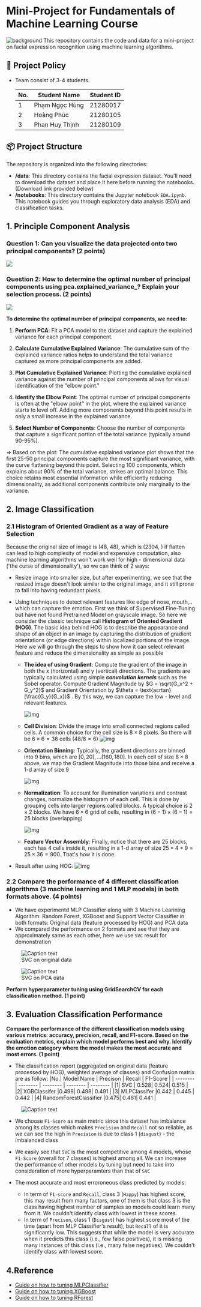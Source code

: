 # Mini-Project for Fundamentals of Machine Learning Course
![background](./materials/ai_wp.jpg)
This repository contains the code and data for a mini-project on facial expression recognition using machine learning algorithms.

## 📑 Project Policy
- Team consist of 3-4 students.

    |No.| Student Name    | Student ID |
    | --------| -------- | ------- |
    |1|Phạm Ngọc Hùng|21280017|
    |2|Hoàng Phúc|21280105|
    |3|Phan Huy Thịnh|21280109|

## 📦 Project Structure

The repository is organized into the following directories:

- **/data**: This directory contains the facial expression dataset. You'll need to download the dataset and place it here before running the notebooks. (Download link provided below)
- **/notebooks**: This directory contains the Jupyter notebook ```EDA.ipynb```. This notebook guides you through exploratory data analysis (EDA) and classification tasks.

## 1. Principle Component Analysis

### **Question 1:** Can you visualize the data projected onto two principal components? (2 points)
![](./materials/pca_sample.png)


### **Question 2:** How to determine the optimal number of principal components using pca.explained_variance_? Explain your selection process. (2 points)

![](./materials/CEV.png)

**To determine the optimal number of principal components, we need to:**   
   1. **Perform PCA**: Fit a PCA model to the dataset and capture the explained variance for each principal component.
      
   2. **Calculate Cumulative Explained Variance**: The cumulative sum of the explained variance ratios helps to understand the total variance captured as more principal components are added.
   
   3. **Plot Cumulative Explained Variance**: Plotting the cumulative explained variance against the number of principal components allows for visual identification of the "elbow point."
   
   4. **Identify the Elbow Point**: The optimal number of principal components is often at the "elbow point" in the plot, where the explained variance starts to level off. Adding more components beyond this point results in only a small increase in the explained variance.

   5. **Select Number of Components**: Choose the number of components that capture a significant portion of the total variance (typically around 90-95%).

$\Longrightarrow$ Based on the plot: The cumulative explained variance plot shows that the first 25-50 principal components capture the most significant variance, with the curve flattening beyond this point. Selecting 100 components, which explains about 90% of the total variance, strikes an optimal balance. This choice retains most essential information while efficiently reducing dimensionality, as additional components contribute only marginally to the variance.

## 2. Image Classification

### 2.1 Histogram of Oriented Gradient as a way of Feature Selection
Because the original size of image is (48, 48), which is (2304, ) if flatten can lead to high complexity of model and expensive computation, also machine learning algorithms won't work well for high - dimensional data ('the curse of dimensionality'), so we can think of 2 ways:
  - Resize image into smaller size, but after experimenting, we see that the resized image doesn't look similar to the original image, and it still prone to fall into having redundant pixels.
  - Using techniques to detect relevant features like edge of nose, mouth,.. which can capture the emotion. First we think of Supervised Fine-Tuning but have not found  Pretrained Model on grayscale image. So here we consider the classic technique call **Histogram of Oriented Gradient (HOG)**. The basic idea behind HOG is to describe the appearance and shape of an object in an image by capturing the distribution of gradient orientations (or edge directions) within localized portions of the image. Here we will go through the steps to show how it can select relevant feature and reduce the dimensionality as simple as possible
    - **The idea of using Gradient**: Compute the gradient of the image in both the x (horizontal) and y (vertical) directions. The gradients are typically calculated using simple ***convolution kernels*** such as the Sobel operator. Compute Gradient Magnitude by $G = \sqrt{G_x^2 + G_y^2}$ and Gradient Orientation by $\theta = \text{acrtan}(\frac{G_y}{G_x})$ . By this way, we can capture the low - level and relevant features.

        ![img](./materials/conv_kernel.png)
    - **Cell Division**:  Divide the image into small connected regions called cells. A common choice for the cell size is $8 \times 8$ pixels. So there will be $6 \times 6 = 36$ cells ($48 / 8 = 6$)
        ![img](./materials/cell_division.png)
    - **Orientation Binning**: Typically, the gradient directions are binned into 9 bins, which are $[0, 20], ... [160, 180]$. In each cell of size $8 \times 8$ above, we map the Gradient Magnitude into those bins and receive a 1-d array of size 9 

        ![img](./materials/mapping_gradient_to_hist.png)

    - **Normalization**: To account for illumination variations and contrast changes, normalize the histogram of each cell. This is done by grouping cells into larger regions called blocks. A typical choice is $2 \times 2$ blocks. We have $6 \times 6$ grid of cells, resulting in $(6 - 1) \times (6 - 1) = 25$ blocks (overlapping)

        ![img](./materials/blocks.png)
    - **Feature Vector Assembly**: Finally, notice that there are 25 blocks, each has 4 cells inside it, resulting in a 1-d array of size $25 \times 4 \times 9 = 25 \times 36 = 900$. That's how it is done.

- Result after using HOG:
        ![img](./materials/hog.png)

### 2.2 Compare the performance of 4 different classification algorithms (3 machine learning and 1 MLP models) in both formats above. (4 points)

- We have experimentd MLP Classifier along with 3 Machine Learining Algorithm: Random Forest, XGBoost and Support Vector Classifier in both formats: Original data (feature processed by HOG) and PCA data
- We compared the performance on 2 formats and see that they are approximately same as each other, here we use ```SVC``` result for demonstration

<figure>
  <img src="./materials/svc_original.png" alt="Caption text">
  <figcaption>SVC on original data</figcaption>
</figure>

<figure>
  <img src="./materials/svc_on_pca.png" alt="Caption text">
  <figcaption>SVC on PCA data</figcaption>
</figure>

**Perform hyperparameter tuning using GridSearchCV for each classification method. (1 point)**

## 3. Evaluation Classification Performance
**Compare the performance of the different classification models using various metrics: accuracy, precision, recall, and F1-score. Based on the evaluation metrics, explain which model performs best and why. Identify the emotion category where the model makes the most accurate and most errors. (1 point)**
- The classification report (aggregated on original data (feature processed by HOG), weighted average of classes) and Confusion matrix are as follow: 
    |No.| Model Name    | Precison | Recall | F1-Score | 
    | --------| -------- | -------- | -------- | -------- |
    |1| SVC | 0.528| 0.524| 0.515 |
    |2| XGBClassifer |0.498| 0.498| 0.491 |
    |3| MLPClassifer |0.442 | 0.445 | 0.442 | 
    |4| RandomForestClassifier |0.475| 0.461| 0.441 |

    
<figure>
  <img src="./materials/confusion_matrix.png" alt="Caption text">
  <figcaption></figcaption>
</figure>


- We choose ```F1-Score``` as main metric since this dataset has imbalance among its classes which makes ```Precision``` and ```Recall``` not so reliable, as we can see the high in ```Precision``` is due to class 1 (```disgust```) - the imbalanced class 
- We easily see that ```SVC``` is the most competitive among 4 models, whose ```F1-Score``` (overall for 7 classes) is highest among all. We can increase the performance of other models by tuning but need to take into consideration of more  hyperparamters than that of ```SVC```

- The most accurate and most erroroneous class predicted by models: 
    - In term of ```F1-score``` and ```Recall```, class 3 (```Happy```) has highest score, this may result from many factors, one of them is that class 3 is the class having highest number of samples so  models could learn many from it.  We couldn't identify class with lowest in these scores. 
    - In term of ```Precison```, class 1 (```Disgust```) has highest score most of the time (apart from MLP Classifier's result), but ```Recall``` of it is significantly low. This  suggests that while the model is very accurate when it predicts this class (i.e., few false positives), it is missing many instances of this class (i.e., many false negatives). We couldn't identify class with lowest score.


## 4.Reference

- [Guide on how to tuning MLPClassifier](medium.com/@cemanahuacstrategies/tuning-the-mlpclassifier-in-scikit-learn-to-outperform-classic-models-437b80d7687c)
- [Guide on how to tuning XGBoost](towardsdatascience.com/xgboost-fine-tune-and-optimize-your-model-23d996fab663)
- [Guide on how to tuning RForest](https://towardsdatascience.com/hyperparameter-tuning-the-random-forest-in-python-using-scikit-learn-28d2aa77dd74)
